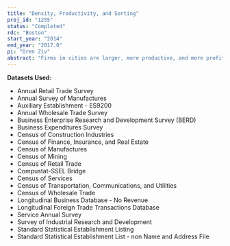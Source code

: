 ```yaml
---
title: "Density, Productivity, and Sorting"
proj_id: "1255"
status: "Completed"
rdc: "Boston"
start_year: "2014"
end_year: "2017.0"
pi: "Oren Ziv"
abstract: "Firms in cities are larger, more productive, and more profitable. At the same time, rents in cities are higher. This relationship between density, rent, and profits holds true in comparisons between cities in terms of size, average population density, and average firm density. This project explores intra-city relationships between firm and location characteristics to understand how firm location decisions affect the relationship between density, market access, and firm productivity at the intra-city level, and to test and estimate a novel model accounting for these relationships. "
---
```


**Datasets Used:**

  - Annual Retail Trade Survey 
  - Annual Survey of Manufactures 
  - Auxiliary Establishment - ES9200 
  - Annual Wholesale Trade Survey 
  - Business Enterprise Research and Development Survey (BERD) 
  - Business Expenditures Survey 
  - Census of Construction Industries 
  - Census of Finance, Insurance, and Real Estate 
  - Census of Manufactures 
  - Census of Mining 
  - Census of Retail Trade 
  - Compustat-SSEL Bridge 
  - Census of Services 
  - Census of Transportation, Communications, and Utilities 
  - Census of Wholesale Trade 
  - Longitudinal Business Database - No Revenue 
  - Longitudinal Foreign Trade Transactions Database 
  - Service Annual Survey 
  - Survey of Industrial Research and Development 
  - Standard Statistical Establishment Listing 
  - Standard Statistical Establishment List - non Name and Address File 

